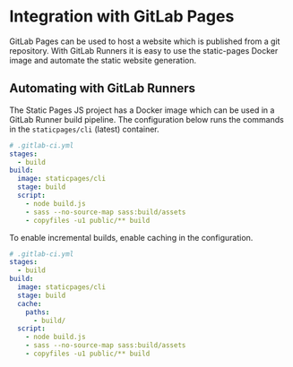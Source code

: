 # Integration with GitLab Pages

GitLab Pages can be used to host a website which is published from a git repository. With GitLab Runners it is easy to use the static-pages Docker image and automate the static website generation.

## Automating with GitLab Runners

The Static Pages JS project has a Docker image which can be used in a GitLab Runner build pipeline. The configuration below runs the commands in the `staticpages/cli` (latest) container.

```yaml
# .gitlab-ci.yml
stages:
  - build
build:
  image: staticpages/cli
  stage: build
  script:
    - node build.js
    - sass --no-source-map sass:build/assets
    - copyfiles -u1 public/** build
```

To enable incremental builds, enable caching in the configuration.

```yaml
# .gitlab-ci.yml
stages:
  - build
build:
  image: staticpages/cli
  stage: build
  cache:
    paths:
      - build/
  script:
    - node build.js
    - sass --no-source-map sass:build/assets
    - copyfiles -u1 public/** build
```
